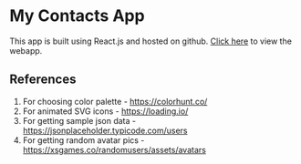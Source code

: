 # My Contacts App

This app is built using React.js and hosted on github. [Click here](https://rakshian24.github.io/my-contacts/) to view the webapp.

## References

1. For choosing color palette - https://colorhunt.co/
2. For animated SVG icons - https://loading.io/
3. For getting sample json data - https://jsonplaceholder.typicode.com/users
4. For getting random avatar pics - https://xsgames.co/randomusers/assets/avatars